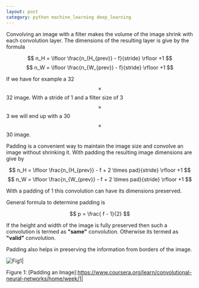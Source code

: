 ```yaml
---
layout: post
category: python machine_learning deep_learning 
---
```


Convolving an image with a filter makes the volume of the image shrink with each convolution layer. The dimensions of the resulting layer
is give by the formula

$$ n_H = \lfloor \frac{n_{H_{prev}} - f}{stride} \rfloor +1 $$
$$ n_W = \lfloor \frac{n_{W_{prev}} - f}{stride} \rfloor +1 $$


If we have for example a 32 $$\times$$ 32 image. With a stride of 1 and a filter size of 3 $$\times$$ 3 we will end up with a 30 $$\times$$ 30 image.

Padding is a convenient way to maintain the image size and convolve an image without shrinking it. With padding the 
resulting image dimensions are give by 

$$ n_H = \lfloor \frac{n_{H_{prev}} - f + 2 \times pad}{stride} \rfloor +1 $$
$$ n_W = \lfloor \frac{n_{W_{prev}} - f + 2 \times pad}{stride} \rfloor +1 $$

With a padding of 1 this convolution can have its dimensions preserved. 

General formula to determine padding is 

$$ p = \frac{ f - 1}{2} $$

If the height and width of the image is fully preserved then such a convolution is termed as **"same"** convolution. Otherwise its termed as **"valid"** convolution.

Padding also helps in preserving the information from borders of the image. 

![Fig1](/snippets/public/PAD.png)|

Figure 1: [Padding an Image]:https://www.coursera.org/learn/convolutional-neural-networks/home/week/1|


